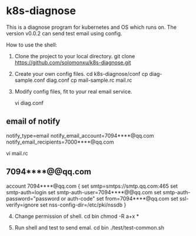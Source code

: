 # k8s-diagnose
This is a diagnose program for kubernetes and OS which runs on.
The version v0.0.2 can send test email using config.

How to use the shell:

1. Clone the project to your local directory.
   git clone https://github.com/solomonxu/k8s-diagnose.git
   
2. Create your own config files.
   cd  k8s-diagnose/conf
   cp diag-sample.conf diag.conf
   cp mail-sample.rc mail.rc
   
3. Modify config files, fit to your real email service.

   vi diag.conf
## email of notify
notify_type=email
notify_email_account=7094****@qq.com
notify_email_recipients=7000****@qq.com

   vi mail.rc
## 7094****@@qq.com
account 7094****@qq.com {
    set smtp=smtps://smtp.qq.com:465
    set smtp-auth=login
    set smtp-auth-user=7094****@@qq.com
    set smtp-auth-password="password or auth-code"
    set from=7094****@qq.com
    set ssl-verify=ignore
    set nss-config-dir=/etc/pki/nssdb
}

4. Change permission of shell.
   cd bin
   chmod -R a+x *
  
5. Run shell and test to send emal.
   cd bin
   ./test/test-common.sh
  
